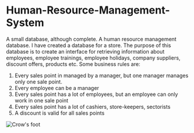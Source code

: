 # Human-Resource-Management-System
A small database, although complete. A human resource management database.
I have created a database for a store.
The purpose of this database is to create an interface for retrieving information about employees, employee trainings, employee holidays, company suppliers, discount offers, products etc.
Some business rules are: 
  1) Every sales point in managed by a manager, but one manager manages only one sale point.
  2) Every employee can be a manager
  3) Every sales point has a lot of employees, but an employee can only work in one sale point
  4) Every sales point has a lot of cashiers, store-keepers, sectorists
  5) A discount is valid for all sales points
  
![Crow's foot](https://user-images.githubusercontent.com/84482589/208541624-517237af-123a-435b-86fe-65d34ed2b700.png)
